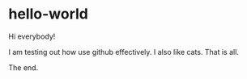# hello-world

Hi everybody!

I am testing out how use github effectively. I also like cats.
That is all.

The end.
